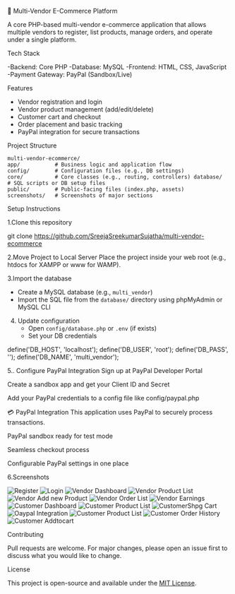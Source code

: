 
 🛒 Multi-Vendor E-Commerce Platform

A core PHP-based multi-vendor e-commerce application that allows multiple vendors to register, list products, manage orders, and operate under a single platform.

 Tech Stack

-Backend: Core PHP
-Database: MySQL
-Frontend: HTML, CSS, JavaScript
-Payment Gateway: PayPal (Sandbox/Live)

 Features

- Vendor registration and login  
- Vendor product management (add/edit/delete)  
- Customer cart and checkout  
- Order placement and basic tracking  
- PayPal integration for secure transactions  

 Project Structure

```
multi-vendor-ecommerce/
app/           # Business logic and application flow
config/        # Configuration files (e.g., DB settings)
core/          # Core classes (e.g., routing, controllers) database/      # SQL scripts or DB setup files
public/        # Public-facing files (index.php, assets)
screenshots/   # Screenshots of major sections 
```

 Setup Instructions

1.Clone this repository

   git clone https://github.com/SreejaSreekumarSujatha/multi-vendor-ecommerce


2.Move Project to Local Server
Place the project inside your web root (e.g., htdocs for XAMPP or www for WAMP).

3.Import the database
   - Create a MySQL database (e.g., `multi_vendor`)
   - Import the SQL file from the `database/` directory using phpMyAdmin or MySQL CLI

4. Update configuration
   - Open `config/database.php` or `.env` (if exists)
   - Set your DB credentials
   
define('DB_HOST', 'localhost');
define('DB_USER', 'root');
define('DB_PASS', '');
define('DB_NAME', 'multi_vendor');

5.. Configure PayPal Integration
Sign up at PayPal Developer Portal

Create a sandbox app and get your Client ID and Secret

Add your PayPal credentials to a config file like config/paypal.php

💳 PayPal Integration
This application uses PayPal to securely process transactions.

PayPal sandbox ready for test mode

Seamless checkout process

Configurable PayPal settings in one place

6.Screenshots


![Register](public/Screenshots/register.png)
![Login](public/Screenshots/login.png)
![Vendor Dashboard](public/Screenshots/vendor_dashboard.png)
![Vendor Product List](public/Screenshots/vendor_pdtlist.png)
![Vendor Add new Product ](public/Screenshots/vendor_addnew_pdt.png)
![Vendor Order List](public/Screenshots/vendor_orderlist.png)
![Vendor Earnings](public/Screenshots/vendor_earnings.png)
![Customer Dashboard](public/Screenshots/customer_dashboard.png)
![Customer Product List](public/Screenshots/customer_pdtcatlog.png)
![CustomerShpg Cart](public/Screenshots/customer_shpgcart.png)
![Oaypal Integration](public/Screenshots/paypal_integration.png)
![Customer Product List](public/Screenshots/customer_pdtcatlog.png)
![Customer Order History](public/Screenshots/customer_orderhistory.png)
![Customer Addtocart](public/Screenshots/customer_addtocart.png)

 Contributing

Pull requests are welcome. For major changes, please open an issue first to discuss what you would like to change.

 License

This project is open-source and available under the [MIT License](LICENSE).
